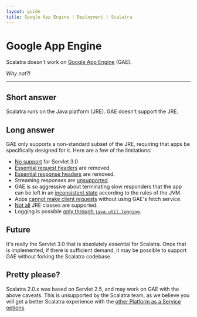 ```yaml
---
layout: guide
title: Google App Engine | Deployment | Scalatra
---
```


<div class="page-header">
  <h1>Google App Engine</h1>
</div>

Scalatra doesn't work on [Google App Engine](https://developers.google.com/appengine/)
(GAE).

*Why not?!*

----

## Short answer ##
Scalatra runs on the Java platform (JRE). GAE doesn't support the JRE.

## Long answer ##
GAE only supports a non-standard subset of the JRE, requiring that apps be specifically
designed for it.
Here are a few of the limitations:

- [No support](https://developers.google.com/appengine/docs/features#Roadmap_Features) for Servlet 3.0
- [Essential request headers](https://developers.google.com/appengine/docs/java/runtime#Request_Headers) are removed.
- [Essential response headers](https://developers.google.com/appengine/docs/java/runtime#Responses) are removed.
- Streaming responses are [unsupported](https://developers.google.com/appengine/docs/java/runtime#Responses).
- GAE is so aggressive about terminating slow responders that the app can be left in
an [inconsistent state](https://developers.google.com/appengine/docs/java/runtime#The_Request_Timer) according to the rules of the JVM.
- Apps [cannot make client requests](https://developers.google.com/appengine/docs/java/runtime#The_Sandbox) without using GAE's fetch service.
- [Not all](https://developers.google.com/appengine/docs/java/jrewhitelist) JRE classes are supported.
- Logging is possible [only through `java.util.logging`](https://developers.google.com/appengine/docs/java/runtime#Logging).

## Future ##
It's really the Servlet 3.0 that is absolutely essential for Scalatra.
Once that is implemented, if there is sufficient demand, it may be possible to support
GAE without forking the Scalatra codebase.

## Pretty please? ##

Scalatra 2.0.x was based on Servlet 2.5, and may work on GAE with the above
caveats.  This is unsupported by the Scalatra team, as we believe you will get
a better Scalatra experience with the [other Platform as a Service
options](index.html).
